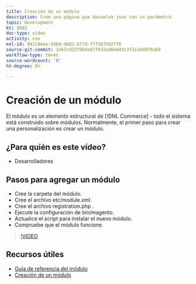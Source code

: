 ```yaml
---
title: Creación de un módulo
description: Cree una página que devuelva json con un parámetro.
topic: Development
kt: 5602
doc-type: video
activity: use
exl-id: 941c04ee-54b8-4b81-b77d-fff5875927f0
source-git-commit: 1eb2cd22f9bded77032ad0ed43c3f2ca84879a69
workflow-type: tm+mt
source-wordcount: '0'
ht-degree: 0%

---
```


# Creación de un módulo

El módulo es un elemento estructural de [!DNL Commerce] - todo el sistema está construido sobre módulos. Normalmente, el primer paso para crear una personalización es crear un módulo.

## ¿Para quién es este vídeo?

- Desarrolladores

## Pasos para agregar un módulo

- Cree la carpeta del módulo.
- Cree el archivo etc/module.xml.
- Cree el archivo registration.php .
- Ejecute la configuración de bin/magento.
- Actualice el script para instalar el nuevo módulo.
- Compruebe que el módulo funcione.

>[!VIDEO](https://video.tv.adobe.com/v/35792?quality=12&learn=on)

## Recursos útiles

- [Guía de referencia del módulo](https://devdocs.magento.com/guides/v2.4/mrg/intro.html)
- [Creación de un módulo](https://devdocs.magento.com/videos/fundamentals/create-a-new-module/)
